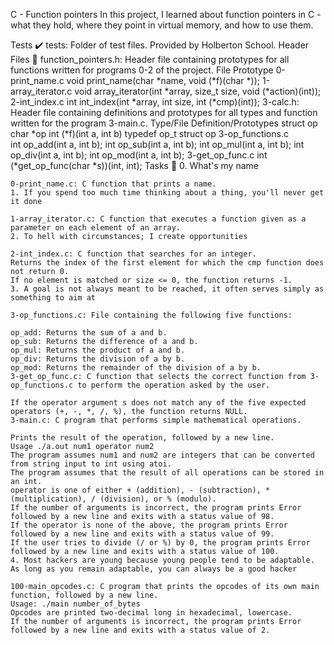  C - Function pointers
 In this project, I learned about function pointers in C - what they hold, where they point in virtual memory, and how to use them.

 Tests ✔️
 tests: Folder of test files. Provided by Holberton School.
 Header Files 📁
 function_pointers.h: Header file containing prototypes for all functions written for programs 0-2 of the project.
 File	Prototype
 0-print_name.c	void print_name(char *name, void (*f)(char *));
 1-array_iterator.c	void array_iterator(int *array, size_t size, void (*action)(int));
 2-int_index.c	int int_index(int *array, int size, int (*cmp)(int));
 3-calc.h: Header file containing definitions and prototypes for all types and function written for the program 3-main.c.
 Type/File	Definition/Prototypes
 struct op	
 char *op
 int (*f)(int a, int b)
	typedef op_t	struct op
	3-op_functions.c	
	int op_add(int a, int b);
	int op_sub(int a, int b);
	int op_mul(int a, int b);
	int op_div(int a, int b);
	int op_mod(int a, int b);
	3-get_op_func.c	int (*get_op_func(char *s))(int, int);
	Tasks 📃
	0. What's my name

	0-print_name.c: C function that prints a name.
	1. If you spend too much time thinking about a thing, you'll never get it done

	1-array_iterator.c: C function that executes a function given as a parameter on each element of an array.
	2. To hell with circumstances; I create opportunities

	2-int_index.c: C function that searches for an integer.
	Returns the index of the first element for which the cmp function does not return 0.
	If no element is matched or size <= 0, the function returns -1.
	3. A goal is not always meant to be reached, it often serves simply as something to aim at

	3-op_functions.c: File containing the following five functions:

	op_add: Returns the sum of a and b.
	op_sub: Returns the difference of a and b.
	op_mul: Returns the product of a and b.
	op_div: Returns the division of a by b.
	op_mod: Returns the remainder of the division of a by b.
	3-get_op_func.c: C function that selects the correct function from 3-op_functions.c to perform the operation asked by the user.

	If the operator argument s does not match any of the five expected operators (+, -, *, /, %), the function returns NULL.
	3-main.c: C program that performs simple mathematical operations.

	Prints the result of the operation, followed by a new line.
	Usage ./a.out num1 operator num2
	The program assumes num1 and num2 are integers that can be converted from string input to int using atoi.
	The program assumes that the result of all operations can be stored in an int.
	operator is one of either + (addition), - (subtraction), * (multiplication), / (division), or % (modulo).
	If the number of arguments is incorrect, the program prints Error followed by a new line and exits with a status value of 98.
	If the operator is none of the above, the program prints Error followed by a new line and exits with a status value of 99.
	If the user tries to divide (/ or %) by 0, the program prints Error followed by a new line and exits with a status value of 100.
	4. Most hackers are young because young people tend to be adaptable. As long as you remain adaptable, you can always be a good hacker

	100-main_opcodes.c: C program that prints the opcodes of its own main function, followed by a new line.
	Usage: ./main number_of_bytes
	Opcodes are printed two-decimal long in hexadecimal, lowercase.
	If the number of arguments is incorrect, the program prints Error followed by a new line and exits with a status value of 2.
